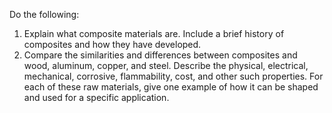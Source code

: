 Do the following:

1. Explain what composite materials are. Include a brief history of composites and how they have developed.
1. Compare the similarities and differences between composites and wood, aluminum, copper, and steel. Describe the physical, electrical, mechanical, corrosive, flammability, cost, and other such properties. For each of these raw materials, give one example of how it can be shaped and used for a specific application.
